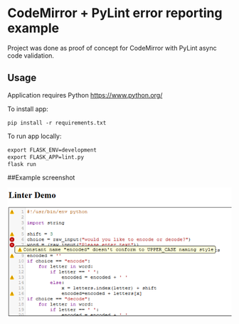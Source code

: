 # CodeMirror + PyLint error reporting example

Project was done as proof of concept for CodeMirror with PyLint async code validation.

## Usage

Application requires Python https://www.python.org/

To install app: 
```
pip install -r requirements.txt
```

To run app locally:
```
export FLASK_ENV=development
export FLASK_APP=lint.py
flask run
```

##Example screenshot

![example](https://raw.githubusercontent.com/Shkryob/CodemirrorPylint/master/example.png)
